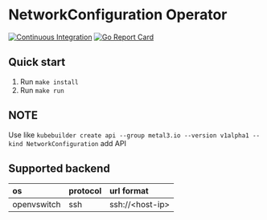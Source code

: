 # NetworkConfiguration Operator
[![Continuous Integration](https://github.com/Hellcatlk/networkconfiguration-operator/workflows/Continuous%20Integration/badge.svg)](https://github.com/Hellcatlk/networkconfiguration-operator/actions) [![Go Report Card](https://goreportcard.com/badge/github.com/Hellcatlk/networkconfiguration-operator)](https://goreportcard.com/report/github.com/Hellcatlk/networkconfiguration-operator)

## Quick start

1. Run `make install`
2. Run `make run`

## NOTE

Use like `kubebuilder create api --group metal3.io --version v1alpha1 --kind NetworkConfiguration` add API

## Supported backend

|os|protocol|url format|
|:-|:-|:-|
|openvswitch|ssh|ssh://\<host-ip>|

